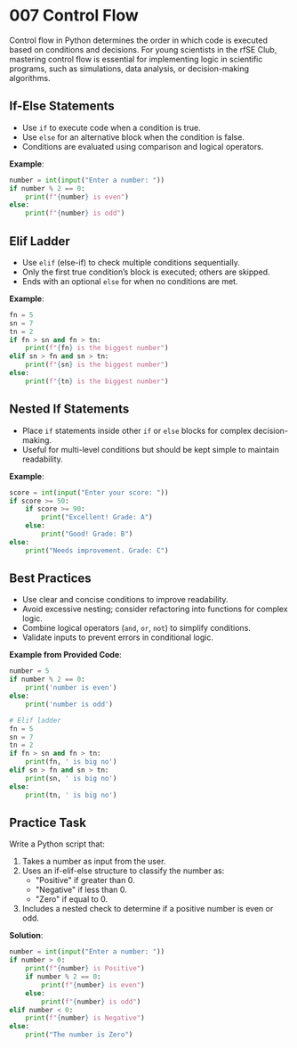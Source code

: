 # 007 Control Flow

Control flow in Python determines the order in which code is executed based on conditions and decisions. For young scientists in the rfSE Club, mastering control flow is essential for implementing logic in scientific programs, such as simulations, data analysis, or decision-making algorithms.

## If-Else Statements

- Use `if` to execute code when a condition is true.
- Use `else` for an alternative block when the condition is false.
- Conditions are evaluated using comparison and logical operators.

**Example**:

```python
number = int(input("Enter a number: "))
if number % 2 == 0:
    print(f"{number} is even")
else:
    print(f"{number} is odd")
```

## Elif Ladder

- Use `elif` (else-if) to check multiple conditions sequentially.
- Only the first true condition’s block is executed; others are skipped.
- Ends with an optional `else` for when no conditions are met.

**Example**:

```python
fn = 5
sn = 7
tn = 2
if fn > sn and fn > tn:
    print(f"{fn} is the biggest number")
elif sn > fn and sn > tn:
    print(f"{sn} is the biggest number")
else:
    print(f"{tn} is the biggest number")
```

## Nested If Statements

- Place `if` statements inside other `if` or `else` blocks for complex decision-making.
- Useful for multi-level conditions but should be kept simple to maintain readability.

**Example**:

```python
score = int(input("Enter your score: "))
if score >= 50:
    if score >= 90:
        print("Excellent! Grade: A")
    else:
        print("Good! Grade: B")
else:
    print("Needs improvement. Grade: C")
```

## Best Practices

- Use clear and concise conditions to improve readability.
- Avoid excessive nesting; consider refactoring into functions for complex logic.
- Combine logical operators (`and`, `or`, `not`) to simplify conditions.
- Validate inputs to prevent errors in conditional logic.

**Example from Provided Code**:

```python
number = 5
if number % 2 == 0:
    print('number is even')
else:
    print('number is odd')

# Elif ladder
fn = 5
sn = 7
tn = 2
if fn > sn and fn > tn:
    print(fn, ' is big no')
elif sn > fn and sn > tn:
    print(sn, ' is big no')
else:
    print(tn, ' is big no')
```

## Practice Task

Write a Python script that:

1. Takes a number as input from the user.
2. Uses an if-elif-else structure to classify the number as:
   - "Positive" if greater than 0.
   - "Negative" if less than 0.
   - "Zero" if equal to 0.
3. Includes a nested check to determine if a positive number is even or odd.

**Solution**:

```python
number = int(input("Enter a number: "))
if number > 0:
    print(f"{number} is Positive")
    if number % 2 == 0:
        print(f"{number} is even")
    else:
        print(f"{number} is odd")
elif number < 0:
    print(f"{number} is Negative")
else:
    print("The number is Zero")
```
